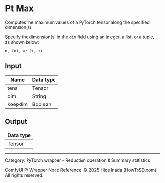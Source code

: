 # Pt Max
Computes the maximum values of a PyTorch tensor along the specified dimension(s).

Specify the dimension(s) in the `dim` field using an integer, a list, or a tuple, as shown below:
```
0, [0], or (1, 2)
```

## Input
| Name | Data type |
|---|---|
| tens | Tensor |
| dim | String |
| keepdim | Boolean |

## Output
| Data type |
|---|
| Tensor |

<HR>
Category: PyTorch wrapper - Reduction operation & Summary statistics

ComfyUI Pt Wrapper Node Reference. © 2025 Hide Inada (HowToSD.com). All rights reserved.
